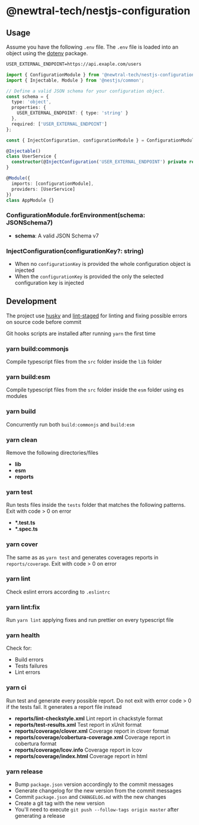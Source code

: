 # @newtral-tech/nestjs-configuration

## Usage

Assume you have the following `.env` file. The `.env` file is loaded into an object using the
[dotenv](https://www.npmjs.com/package/dotenv) package.

```txt
USER_EXTERNAL_ENDPOINT=https://api.exaple.com/users
```

```typescript
import { ConfigurationModule } from '@newtral-tech/nestjs-configuration';
import { Injectable, Module } from '@nestjs/common';

// Define a valid JSON schema for your configuration object.
const schema = {
  type: 'object',
  properties: {
    USER_EXTERNAL_ENDPOINT: { type: 'string' }
  },
  required: ['USER_EXTERNAL_ENDPOINT']
};

const { InjectConfiguration, configurationModule } = ConfigurationModule.forEnvironment(schema);

@Injectable()
class UserService {
  constructor(@InjectConfiguration('USER_EXTERNAL_ENDPOINT') private readonly endpoint: string) {}
}

@Module({
  imports: [configurationModule],
  providers: [UserService]
})
class AppModule {}
```

### ConfigurationModule.forEnvironment(schema: JSONSchema7)

- **schema**: A valid JSON Schema v7

### InjectConfiguration(configurationKey?: string)

- When no `configurationKey` is provided the whole configuration object is injected
- When the `configurationKey` is provided the only the selected configuration key is injected

## Development

The project use [husky](https://github.com/typicode/husky) and
[lint-staged](https://github.com/okonet/lint-staged) for linting and fixing possible errors on
source code before commit

Git hooks scripts are installed after running `yarn` the first time

### yarn build:commonjs

Compile typescript files from the `src` folder inside the `lib` folder

### yarn build:esm

Compile typescript files from the `src` folder inside the `esm` folder using es modules

### yarn build

Concurrently run both `build:commonjs` and `build:esm`

### yarn clean

Remove the following directories/files

- **lib**
- **esm**
- **reports**

### yarn test

Run tests files inside the `tests` folder that matches the following patterns. Exit with code > 0 on
error

- **\*.test.ts**
- **\*.spec.ts**

### yarn cover

The same as as `yarn test` and generates coverages reports in `reports/coverage`. Exit with code > 0
on error

### yarn lint

Check eslint errors according to `.eslintrc`

### yarn lint:fix

Run `yarn lint` applying fixes and run prettier on every typescript file

### yarn health

Check for:

- Build errors
- Tests failures
- Lint errors

### yarn ci

Run test and generate every possible report. Do not exit with error code > 0 if the tests fail. It
generates a report file instead

- **reports/lint-checkstyle.xml** Lint report in chackstyle format
- **reports/test-results.xml** Test report in xUnit format
- **reports/coverage/clover.xml** Coverage report in clover format
- **reports/coverage/cobertura-coverage.xml** Coverage report in cobertura format
- **reports/coverage/lcov.info** Coverage report in lcov
- **reports/coverage/index.html** Coverage report in html

### yarn release

- Bump `package.json` version accordingly to the commit messages
- Generate changelog for the new version from the commit messages
- Commit `package.json` and `CHANGELOG.md` with the new changes
- Create a git tag with the new version
- You'll need to execute `git push --follow-tags origin master` after generating a release
